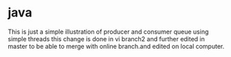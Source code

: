 
# java



This is just a simple illustration of producer and consumer queue using simple threads this change is done in vi branch2 and further edited in master to be able to merge with online branch.and edited on local computer.
